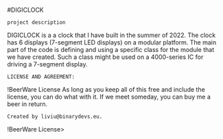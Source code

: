 #DIGICLOCK

``project description``

DIGICLOCK is a a clock that I have built in the summer of 2022.
The clock has 6 displays (7-segment LED displays) on a modular platform.
The main part of the code is defining and using a specific class 
for the module that we have created.
Such a class might be used on a 4000-series IC for driving a 7-segment display.


``LICENSE AND AGREEMENT:``

  !BeerWare License
    As long as you keep all of this free and include the license, you can do what with it.
    If we meet someday, you can buy me a beer in return.
    
    Created by liviu@binarydevs.eu.
  !BeerWare License>
